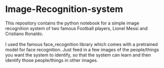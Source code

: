 # Image-Recognition-system
This repository contains the python notebook for a simple image recognition system of two famous Football players, Lionel Messi and Cristiano Ronaldo.</br></br>I used the famous face_recognition library which comes with a pretrained model for face recognition. Just feed in a few images of the people/things you want the system to identify, so that the system can learn and then identify those people/things in other images.
